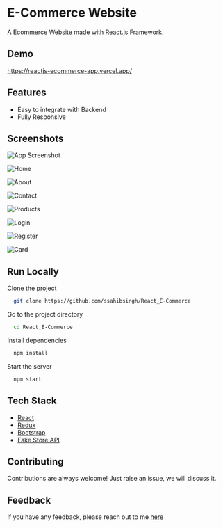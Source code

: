 # E-Commerce Website

A Ecommerce Website made with React.js Framework.


## Demo

https://reactjs-ecommerce-app.vercel.app/

## Features

- Easy to integrate with Backend
- Fully Responsive


## Screenshots

![App Screenshot](https://i.ibb.co/fQ293tm/image.png)

![Home](https://github.com/harikaran044/REACT_IRC/assets/153819367/061d88d7-bb8e-4f1c-b75b-90444dc526d9)

![About](https://github.com/harikaran044/REACT_IRC/assets/153819367/d99eccd9-351b-48f8-92ec-bf8903cefd5e)

![Contact](https://github.com/harikaran044/REACT_IRC/assets/153819367/b2a089d7-eb10-4c6f-9c66-e686d1e0d54f)

![Products](https://github.com/harikaran044/REACT_IRC/assets/153819367/d05b2ebb-b6af-4955-8a6c-c9686cbb6d12)

![Login](https://github.com/harikaran044/REACT_IRC/assets/153819367/3c71f681-0052-49fc-a846-7648af40aed6)

![Register](https://github.com/harikaran044/REACT_IRC/assets/153819367/2931db60-8532-4304-860b-6a022432db8b)

![Card](https://github.com/harikaran044/REACT_IRC/assets/153819367/ad64b980-da5a-402e-bf5c-b20fab7792fa)

## Run Locally

Clone the project

```bash
  git clone https://github.com/ssahibsingh/React_E-Commerce
```

Go to the project directory

```bash
  cd React_E-Commerce
```

Install dependencies

```bash
  npm install
```

Start the server

```bash
  npm start
```



## Tech Stack

* [React](https://reactjs.org/)
* [Redux](https://redux.js.org/)
* [Bootstrap](https://getbootstrap.com/)
* [Fake Store API](https://fakestoreapi.com/)

## Contributing

Contributions are always welcome!
Just raise an issue, we will discuss it.


## Feedback

If you have any feedback, please reach out to me [here](https://ssahibsingh.github.io/#contact)


